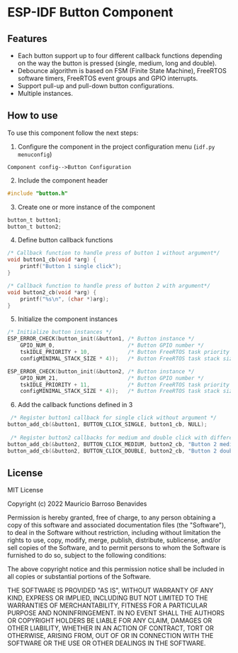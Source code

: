 
# ESP-IDF Button Component

## Features
- Each button support up to four different callback functions depending on the way the button is pressed (single, medium, long and double).
- Debounce algorithm is based on FSM (Finite State Machine), FreeRTOS software timers, FreeRTOS event groups and GPIO interrupts.
- Support pull-up and pull-down button configurations.
- Multiple instances.

## How to use
To use this component follow the next steps:

1. Configure the component in the project configuration menu (`idf.py menuconfig`)

`
Component config-->Button Configuration
`

2. Include the component header
```c
#include "button.h"
```
3. Create one or more instance of the component
```c
button_t button1;
button_t button2; 
```

4. Define button callback functions
```c
/* Callback function to handle press of button 1 without argument*/
void button1_cb(void *arg) {
    printf("Button 1 single click");
}

/* Callback function to handle press of button 2 with argument*/
void button2_cb(void *arg) {
    printf("%s\n", (char *)arg);
}
```

5. Initialize the component instances
```c
/* Initialize button instances */
ESP_ERROR_CHECK(button_init(&button1, /* Button instance */
    GPIO_NUM_0,                       /* Button GPIO number */
    tskIDLE_PRIORITY + 10,            /* Button FreeRTOS task priority */
    configMINIMAL_STACK_SIZE * 4));   /* Button FreeRTOS task stack size */

ESP_ERROR_CHECK(button_init(&button2, /* Button instance */
    GPIO_NUM_21,                      /* Button GPIO number */
    tskIDLE_PRIORITY + 11,            /* Button FreeRTOS task priority */
    configMINIMAL_STACK_SIZE * 4));   /* Button FreeRTOS task stack size */
```

6. Add the callback functions defined in 3
```c
 /* Register button1 callback for single click without argument */
button_add_cb(&button1, BUTTON_CLICK_SINGLE, button1_cb, NULL);
 
 /* Register button2 callbacks for medium and double click with different arguments */
button_add_cb(&button2, BUTTON_CLICK_MEDIUM, button2_cb, "Button 2 medium click");
button_add_cb(&button2, BUTTON_CLICK_DOUBLE, button2_cb, "Button 2 double click");
```

## License
MIT License

Copyright (c) 2022 Mauricio Barroso Benavides

Permission is hereby granted, free of charge, to any person obtaining a copy
of this software and associated documentation files (the "Software"), to deal
in the Software without restriction, including without limitation the rights
to use, copy, modify, merge, publish, distribute, sublicense, and/or sell
copies of the Software, and to permit persons to whom the Software is
furnished to do so, subject to the following conditions:

The above copyright notice and this permission notice shall be included in all
copies or substantial portions of the Software.

THE SOFTWARE IS PROVIDED "AS IS", WITHOUT WARRANTY OF ANY KIND, EXPRESS OR
IMPLIED, INCLUDING BUT NOT LIMITED TO THE WARRANTIES OF MERCHANTABILITY,
FITNESS FOR A PARTICULAR PURPOSE AND NONINFRINGEMENT. IN NO EVENT SHALL THE
AUTHORS OR COPYRIGHT HOLDERS BE LIABLE FOR ANY CLAIM, DAMAGES OR OTHER
LIABILITY, WHETHER IN AN ACTION OF CONTRACT, TORT OR OTHERWISE, ARISING FROM,
OUT OF OR IN CONNECTION WITH THE SOFTWARE OR THE USE OR OTHER DEALINGS IN THE
SOFTWARE.

